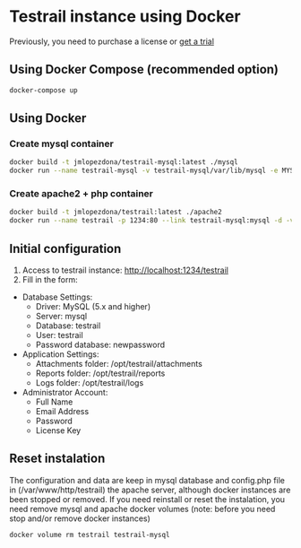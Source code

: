 # Testrail instance using Docker

Previously, you need to purchase a license or [get a trial](https://secure.gurock.com/customers/testrail/trial/)

## Using Docker Compose (recommended option)

```bash
docker-compose up
```

## Using Docker

### Create mysql container
```bash
docker build -t jmlopezdona/testrail-mysql:latest ./mysql
docker run --name testrail-mysql -v testrail-mysql/var/lib/mysql -e MYSQL_ROOT_PASSWORD=mypassword -d jmlopezdona/testrail-mysql:latest
```

### Create apache2 + php container

```bash
docker build -t jmlopezdona/testrail:latest ./apache2
docker run --name testrail -p 1234:80 --link testrail-mysql:mysql -d -v testrail/var/www/html jmlopezdona/testrail:latest
```

## Initial configuration

1. Access to testrail instance: [http://localhost:1234/testrail](http://localhost:1234/testrail)
2. Fill in the form:
  - Database Settings:
    - Driver: MySQL (5.x and higher)
    - Server: mysql
    - Database: testrail
    - User: testrail
    - Password database: newpassword
  - Application Settings:
    - Attachments folder: /opt/testrail/attachments
    - Reports folder: /opt/testrail/reports
    - Logs folder: /opt/testrail/logs
  - Administrator Account:
    - Full Name
    - Email Address
    - Password
    - License Key

## Reset instalation

The configuration and data are keep in mysql database and config.php file in (/var/www/http/testrail) the apache server, although docker instances are been stopped or removed. If you need reinstall or reset the instalation, you need remove mysql and apache docker volumes (note: before you need stop and/or remove docker instances)

```
docker volume rm testrail testrail-mysql
```

